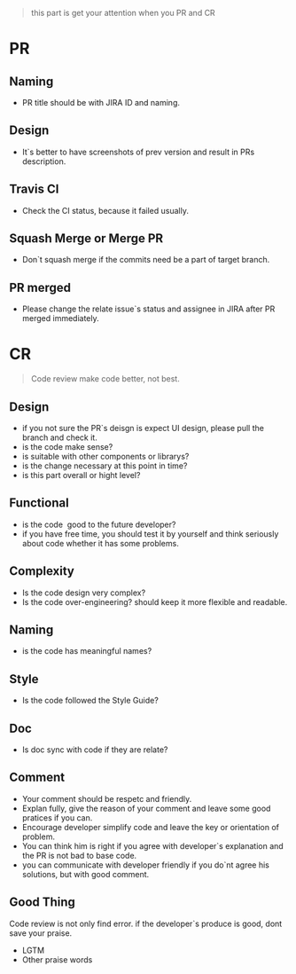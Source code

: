 > this part is get your attention when you PR and CR

## 

#  PR

## Naming

- PR title should be with JIRA ID and naming.

## Design

- It`s better to have screenshots of prev version and result in PRs description.

## Travis CI

- Check the CI status, because it failed usually.

## Squash Merge or Merge PR

- Don`t squash merge if the commits need be a part of target branch.

## PR merged

- Please change the relate issue`s status and assignee in JIRA after PR merged immediately.

#  CR

> Code review make code better, not best.


## Design

- if you not sure the PR`s deisgn is expect UI design, please pull the branch and check it.
- is the code make sense?
- is suitable with other components or librarys?
- is the change necessary at this point in time?
- is this part overall or hight level?

## Functional

- is the code  good to the future developer?
- if you have free time, you should test it by yourself and think seriously about code whether it has some problems.

## Complexity

- Is the code design very complex?
- Is the code over-engineering? should keep it more flexible and readable.

## Naming

- is the code has meaningful names?

## Style

- Is the code followed the Style Guide?

## Doc

- Is doc sync with code if they are relate?

## Comment

- Your comment should be respetc and friendly.
- Explan fully, give the reason of your comment and leave some good pratices if you can.
- Encourage developer simplify code and leave the key or orientation of problem.
- You can think him is right if you agree with developer`s explanation and the PR is not bad to base code.
- you can communicate with developer friendly if you do`nt agree his solutions, but with good comment.

## Good Thing

Code review is not only find error. if the developer`s produce is good, dont save your praise.

- LGTM
- Other praise words

